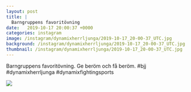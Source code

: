 ```yaml
---
layout: post
title: |
  Barngruppens favoritövning
date:   2019-10-17 20:00:37 +0000
categories: instagram
image: /instagram/dynamixherrljunga/2019-10-17_20-00-37_UTC.jpg
background: /instagram/dynamixherrljunga/2019-10-17_20-00-37_UTC.jpg
thumbnail: /instagram/dynamixherrljunga/2019-10-17_20-00-37_UTC.jpg
---
```

Barngruppens favoritövning. Ge beröm och få beröm. #bjj #dynamixherrljunga #dynamixfightingsports



<img src='/www-dynamix-herrljunga/instagram/dynamixherrljunga/2019-10-17_20-00-37_UTC.jpg' class='img-fluid' />
